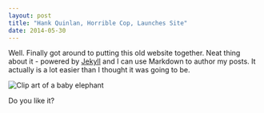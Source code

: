 ```yaml
---
layout: post
title: "Hank Quinlan, Horrible Cop, Launches Site"
date: 2014-05-30
---
```


Well. Finally got around to putting this old website together. Neat thing about it - powered by [Jekyll](http://jekyllrb.com) and I can use Markdown to author my posts. It actually is a lot easier than I thought it was going to be.

![Clip art of a baby elephant](/puzzlecorner/images/baby_elephant_2.png "BabyElephant")

Do you like it?
